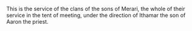 This is the service of the clans of the sons of Merari, the whole of their service in the tent of meeting, under the direction of Ithamar the son of Aaron the priest.
